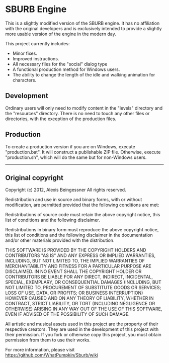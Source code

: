 # SBURB Engine

This is a slightly modified version of the SBURB engine. It has no affiliation with the original developers and is exclusively intended to provide a slightly more usable version of the engine in the modern day.

This project currently includes:
- Minor fixes.
- Improved instructions.
- All necessary files for the "social" dialog type
- A functional production method for Windows users.
- The ability to change the length of the idle and walking animation for characters.

## Development

Ordinary users will only need to modify content in the "levels" directory and the "resources" directory. There is no need to touch any other files or directories, with the exception of the production files.

## Production

To create a production version if you are on Windows, execute "production.bat". It will construct a publishable ZIP file.
Otherwise, execute "production.sh", which will do the same but for non-Windows users.

---

## Original copyright

Copyright (c) 2012, Alexis Beingessner
All rights reserved.

Redistribution and use in source and binary forms, with or without modification, are permitted provided that the following conditions are met:

Redistributions of source code must retain the above copyright notice, this list of conditions and the following disclaimer.

Redistributions in binary form must reproduce the above copyright notice, this list of conditions and the following disclaimer in the documentation and/or other materials provided with the distribution.

THIS SOFTWARE IS PROVIDED BY THE COPYRIGHT HOLDERS AND CONTRIBUTORS "AS IS" AND ANY EXPRESS OR IMPLIED WARRANTIES, INCLUDING, BUT NOT LIMITED TO, THE IMPLIED WARRANTIES OF MERCHANTABILITY AND FITNESS FOR A PARTICULAR PURPOSE ARE DISCLAIMED. IN NO EVENT SHALL THE COPYRIGHT HOLDER OR CONTRIBUTORS BE LIABLE FOR ANY DIRECT, INDIRECT, INCIDENTAL, SPECIAL, EXEMPLARY, OR CONSEQUENTIAL DAMAGES (INCLUDING, BUT NOT LIMITED TO, PROCUREMENT OF SUBSTITUTE GOODS OR SERVICES; LOSS OF USE, DATA, OR PROFITS; OR BUSINESS INTERRUPTION) HOWEVER CAUSED AND ON ANY THEORY OF LIABILITY, WHETHER IN CONTRACT, STRICT LIABILITY, OR TORT (INCLUDING NEGLIGENCE OR OTHERWISE) ARISING IN ANY WAY OUT OF THE USE OF THIS SOFTWARE, EVEN IF ADVISED OF THE POSSIBILITY OF SUCH DAMAGE.

All artistic and musical assets used in this project are the property of their
respective creators. They are used in the development of this project with their
permission. If you fork or otherwise copy this project, you must obtain
permission from them to use their works.

For more information, please visit https://github.com/WhatPumpkin/Sburb/wiki
